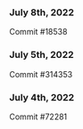 ### July 8th, 2022

Commit #18538

### July 5th, 2022

Commit #314353


### July 4th, 2022

Commit #72281
